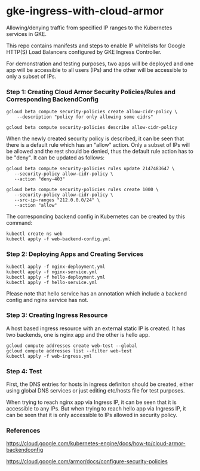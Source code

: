 # gke-ingress-with-cloud-armor
Allowing/denying traffic from specified IP ranges to the Kubernetes services in GKE.

This repo contains manifests and steps to enable IP whitelists for Google HTTP(S) Load Balancers configured by GKE Ingress Controller.

For demonstration and testing purposes, two apps will be deployed and one app will be accessible to all users (IPs) and the other will be accessible to only a subset of IPs. 



### Step 1: Creating Cloud Armor Security Policies/Rules and Corresponding BackendConfig

```
gcloud beta compute security-policies create allow-cidr-policy \
    --description "policy for only allowing some cidrs"

gcloud beta compute security-policies describe allow-cidr-policy
```

When the newly created security policy is described, it can be seen that there is a default rule which has an "allow" action. Only a subset of IPs will be allowed and the rest should be denied, thus the default rule action has to be "deny". It can be updated as follows:

```
gcloud beta compute security-policies rules update 2147483647 \
   --security-policy allow-cidr-policy \
   --action "deny-403"

gcloud beta compute security-policies rules create 1000 \
   --security-policy allow-cidr-policy \
   --src-ip-ranges "212.0.0.0/24" \
   --action "allow"
```

The corresponding backend config in Kubernetes can be created by this command:

```
kubectl create ns web
kubectl apply -f web-backend-config.yml
```

### Step 2: Deploying Apps and Creating Services

```
kubectl apply -f nginx-deployment.yml
kubectl apply -f nginx-service.yml
kubectl apply -f hello-deployment.yml
kubectl apply -f hello-service.yml
```

Please note that hello service has an annotation which include a backend config and nginx service has not.

### Step 3: Creating Ingress Resource

A host based ingress resource with an external static IP is created. It has two backends, one is nginx app and the other is hello app.

```
gcloud compute addresses create web-test --global
gcloud compute addresses list --filter web-test
kubectl apply -f web-ingress.yml
```

### Step 4: Test

First, the DNS entries for hosts in ingress definiton should be created, either using global DNS services or just editing etc/hosts file for test purposes. 

When trying to reach nginx app via Ingress IP, it can be seen that it is accessible to any IPs. But when trying to reach hello app via Ingress IP, it can be seen that it is only accessible to IPs allowed in security policy.

### References

https://cloud.google.com/kubernetes-engine/docs/how-to/cloud-armor-backendconfig

https://cloud.google.com/armor/docs/configure-security-policies
